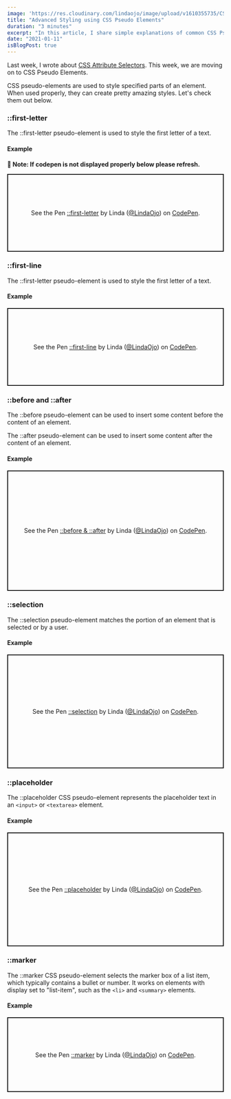 ```yaml
---
image: 'https://res.cloudinary.com/lindaojo/image/upload/v1610355735/CSS_pseudo_elements_nbisth.png'
title: "Advanced Styling using CSS Pseudo Elements"
duration: "3 minutes"
excerpt: "In this article, I share simple explanations of common CSS Pseudo Elements with practical examples."
date: "2021-01-11"
isBlogPost: true
---
```


Last week, I wrote about <a class="link" href="https://www.lindaojo.com/blog/advanced-styling-using-css-attribute-selectors/" target="_blank">CSS Attribute Selectors</a>. This week, we are moving on to CSS Pseudo Elements.

CSS pseudo-elements are used to style specified parts of an element. When used properly, they can create pretty amazing styles. Let's check them out below.

<h3>::first-letter</h3>

The ::first-letter pseudo-element is used to style the first letter of a text.

<h4 class="mb-5">Example</h4>

<p><strong>🚧 Note: If codepen is not displayed properly below please refresh.</strong> </p>

<p class="codepen" data-height="181" data-theme-id="dark" data-default-tab="css,result" data-user="LindaOjo" data-slug-hash="BaLOZME" data-preview="true" style="height: 181px; box-sizing: border-box; display: flex; align-items: center; justify-content: center; border: 2px solid; margin: 1em 0; padding: 1em;" data-pen-title="::first-letter">
  <span>See the Pen <a href="https://codepen.io/LindaOjo/pen/BaLOZME">
  ::first-letter</a> by Linda (<a href="https://codepen.io/LindaOjo">@LindaOjo</a>)
  on <a href="https://codepen.io">CodePen</a>.</span>
</p>
<script async src="https://cpwebassets.codepen.io/assets/embed/ei.js"></script>

<h3>::first-line</h3>

The ::first-letter pseudo-element is used to style the first letter of a text.

<h4 class="mb-5">Example</h4>

<p class="codepen" data-height="181" data-theme-id="dark" data-default-tab="css,result" data-user="LindaOjo" data-slug-hash="BaLOdpa" data-preview="true" style="height: 181px; box-sizing: border-box; display: flex; align-items: center; justify-content: center; border: 2px solid; margin: 1em 0; padding: 1em;" data-pen-title="::first-line">
  <span>See the Pen <a href="https://codepen.io/LindaOjo/pen/BaLOdpa">
  ::first-line</a> by Linda (<a href="https://codepen.io/LindaOjo">@LindaOjo</a>)
  on <a href="https://codepen.io">CodePen</a>.</span>
</p>
<script async src="https://cpwebassets.codepen.io/assets/embed/ei.js"></script>

<h3>::before and ::after</h3>

The ::before pseudo-element can be used to insert some content before the content of an element.

The ::after pseudo-element can be used to insert some content after the content of an element.

<h4 class="mb-5">Example</h4>

<p class="codepen" data-height="280" data-theme-id="dark" data-default-tab="css,result" data-user="LindaOjo" data-slug-hash="xxEaLyy" data-preview="true" style="height: 280px; box-sizing: border-box; display: flex; align-items: center; justify-content: center; border: 2px solid; margin: 1em 0; padding: 1em;" data-pen-title="::before &amp;amp; ::after">
  <span>See the Pen <a href="https://codepen.io/LindaOjo/pen/xxEaLyy">
  ::before &amp; ::after</a> by Linda (<a href="https://codepen.io/LindaOjo">@LindaOjo</a>)
  on <a href="https://codepen.io">CodePen</a>.</span>
</p>
<script async src="https://cpwebassets.codepen.io/assets/embed/ei.js"></script>

<h3>::selection</h3>

The ::selection pseudo-element matches the portion of an element that is selected or by a user.

<h4 class="mb-5">Example</h4>

<p class="codepen" data-height="265" data-theme-id="dark" data-default-tab="css,result" data-user="LindaOjo" data-slug-hash="mdrGMoy" data-preview="true" style="height: 265px; box-sizing: border-box; display: flex; align-items: center; justify-content: center; border: 2px solid; margin: 1em 0; padding: 1em;" data-pen-title="::selection">
  <span>See the Pen <a href="https://codepen.io/LindaOjo/pen/mdrGMoy">
  ::selection</a> by Linda (<a href="https://codepen.io/LindaOjo">@LindaOjo</a>)
  on <a href="https://codepen.io">CodePen</a>.</span>
</p>
<script async src="https://cpwebassets.codepen.io/assets/embed/ei.js"></script>

<h3>::placeholder</h3>

The ::placeholder CSS pseudo-element represents the placeholder text in an ```<input>``` or ```<textarea>``` element.

<h4 class="mb-5">Example</h4>

<p class="codepen" data-height="265" data-theme-id="dark" data-default-tab="css,result" data-user="LindaOjo" data-slug-hash="WNGgZrZ" data-preview="true" style="height: 265px; box-sizing: border-box; display: flex; align-items: center; justify-content: center; border: 2px solid; margin: 1em 0; padding: 1em;" data-pen-title="::placeholder">
  <span>See the Pen <a href="https://codepen.io/LindaOjo/pen/WNGgZrZ">
  ::placeholder</a> by Linda (<a href="https://codepen.io/LindaOjo">@LindaOjo</a>)
  on <a href="https://codepen.io">CodePen</a>.</span>
</p>
<script async src="https://cpwebassets.codepen.io/assets/embed/ei.js"></script>

<h3>::marker</h3>

The ::marker CSS pseudo-element selects the marker box of a list item, which typically contains a bullet or number. It works on elements with display set to "list-item", such as the ```<li>``` and ```<summary>``` elements.

<h4 class="mb-5">Example</h4>

<p class="codepen" data-height="174" data-theme-id="dark" data-default-tab="css,result" data-user="LindaOjo" data-slug-hash="LYRJzWY" data-preview="true" style="height: 174px; box-sizing: border-box; display: flex; align-items: center; justify-content: center; border: 2px solid; margin: 1em 0; padding: 1em;" data-pen-title="::marker">
  <span>See the Pen <a href="https://codepen.io/LindaOjo/pen/LYRJzWY">
  ::marker</a> by Linda (<a href="https://codepen.io/LindaOjo">@LindaOjo</a>)
  on <a href="https://codepen.io">CodePen</a>.</span>
</p>
<script async src="https://cpwebassets.codepen.io/assets/embed/ei.js"></script>